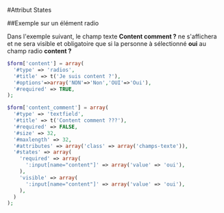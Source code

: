 #Attribut States

##Exemple sur un élément radio

Dans l'exemple suivant, le champ texte **Content comment ?** ne s'affichera et ne sera visible et obligatoire que si la personne à sélectionné **oui** au champ radio **content ?** 

```php
$form['content'] = array(
  '#type' => 'radios',
  '#title' => t('Je suis content ?'),
  '#options'=>array('NON'=>'Non','OUI'=>'Oui'),
  '#required' => TRUE,
);

$form['content_comment'] = array(
  '#type' => 'textfield',
  '#title' => t('Content comment ???'),
  '#required' => FALSE,
  '#size' => 32,
  '#maxlength' => 32,
  '#attributes' => array('class' => array('champs-texte')),
  '#states' => array(
    'required' => array(
      ':input[name="content"]' => array('value' => 'oui'),
    ),
    'visible' => array(
      ':input[name="content"]' => array('value' => 'oui'),
    ),
  )
);
```

